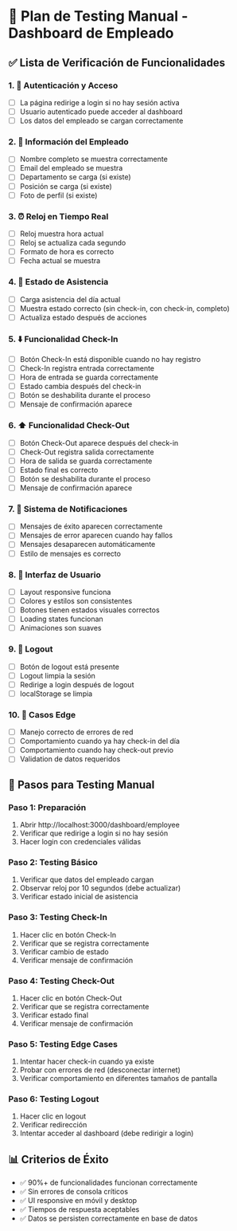 # 🧪 Plan de Testing Manual - Dashboard de Empleado

## ✅ Lista de Verificación de Funcionalidades

### 1. 🔑 **Autenticación y Acceso**
- [ ] La página redirige a login si no hay sesión activa
- [ ] Usuario autenticado puede acceder al dashboard
- [ ] Los datos del empleado se cargan correctamente

### 2. 👤 **Información del Empleado**
- [ ] Nombre completo se muestra correctamente
- [ ] Email del empleado se muestra
- [ ] Departamento se carga (si existe)
- [ ] Posición se carga (si existe)
- [ ] Foto de perfil (si existe)

### 3. ⏰ **Reloj en Tiempo Real**
- [ ] Reloj muestra hora actual
- [ ] Reloj se actualiza cada segundo
- [ ] Formato de hora es correcto
- [ ] Fecha actual se muestra

### 4. 📅 **Estado de Asistencia**
- [ ] Carga asistencia del día actual
- [ ] Muestra estado correcto (sin check-in, con check-in, completo)
- [ ] Actualiza estado después de acciones

### 5. ⬇️ **Funcionalidad Check-In**
- [ ] Botón Check-In está disponible cuando no hay registro
- [ ] Check-In registra entrada correctamente
- [ ] Hora de entrada se guarda correctamente
- [ ] Estado cambia después del check-in
- [ ] Botón se deshabilita durante el proceso
- [ ] Mensaje de confirmación aparece

### 6. ⬆️ **Funcionalidad Check-Out**
- [ ] Botón Check-Out aparece después del check-in
- [ ] Check-Out registra salida correctamente
- [ ] Hora de salida se guarda correctamente
- [ ] Estado final es correcto
- [ ] Botón se deshabilita durante el proceso
- [ ] Mensaje de confirmación aparece

### 7. 🔔 **Sistema de Notificaciones**
- [ ] Mensajes de éxito aparecen correctamente
- [ ] Mensajes de error aparecen cuando hay fallos
- [ ] Mensajes desaparecen automáticamente
- [ ] Estilo de mensajes es correcto

### 8. 🎨 **Interfaz de Usuario**
- [ ] Layout responsive funciona
- [ ] Colores y estilos son consistentes
- [ ] Botones tienen estados visuales correctos
- [ ] Loading states funcionan
- [ ] Animaciones son suaves

### 9. 🚪 **Logout**
- [ ] Botón de logout está presente
- [ ] Logout limpia la sesión
- [ ] Redirige a login después de logout
- [ ] localStorage se limpia

### 10. 🔄 **Casos Edge**
- [ ] Manejo correcto de errores de red
- [ ] Comportamiento cuando ya hay check-in del día
- [ ] Comportamiento cuando hay check-out previo
- [ ] Validation de datos requeridos

## 🚀 **Pasos para Testing Manual**

### Paso 1: Preparación
1. Abrir http://localhost:3000/dashboard/employee
2. Verificar que redirige a login si no hay sesión
3. Hacer login con credenciales válidas

### Paso 2: Testing Básico
1. Verificar que datos del empleado cargan
2. Observar reloj por 10 segundos (debe actualizar)
3. Verificar estado inicial de asistencia

### Paso 3: Testing Check-In
1. Hacer clic en botón Check-In
2. Verificar que se registra correctamente
3. Verificar cambio de estado
4. Verificar mensaje de confirmación

### Paso 4: Testing Check-Out
1. Hacer clic en botón Check-Out
2. Verificar que se registra correctamente
3. Verificar estado final
4. Verificar mensaje de confirmación

### Paso 5: Testing Edge Cases
1. Intentar hacer check-in cuando ya existe
2. Probar con errores de red (desconectar internet)
3. Verificar comportamiento en diferentes tamaños de pantalla

### Paso 6: Testing Logout
1. Hacer clic en logout
2. Verificar redirección
3. Intentar acceder al dashboard (debe redirigir a login)

## 📊 **Criterios de Éxito**
- ✅ 90%+ de funcionalidades funcionan correctamente
- ✅ Sin errores de consola críticos
- ✅ UI responsive en móvil y desktop
- ✅ Tiempos de respuesta aceptables
- ✅ Datos se persisten correctamente en base de datos
